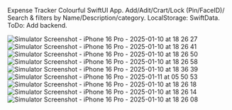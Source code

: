 Expense Tracker 
Colourful SwiftUI App. Add/Adit/Crart/Lock (Pin/FaceID)/ Search & filters by Name/Description/category. LocalStorage: SwiftData.
ToDo: Add backend.


![Simulator Screenshot - iPhone 16 Pro - 2025-01-10 at 18 26 27](https://github.com/user-attachments/assets/8f74bb6e-876b-48ef-9e72-84028c98493a)
![Simulator Screenshot - iPhone 16 Pro - 2025-01-10 at 18 26 41](https://github.com/user-attachments/assets/269806dd-723b-4b31-8fea-1a74fd16f971)
![Simulator Screenshot - iPhone 16 Pro - 2025-01-10 at 18 26 50](https://github.com/user-attachments/assets/faff494a-1fca-4c88-9729-be77c122cef7)
![Simulator Screenshot - iPhone 16 Pro - 2025-01-10 at 18 26 58](https://github.com/user-attachments/assets/29f6e9dc-fe52-4e8d-b624-46535f986486)
![Simulator Screenshot - iPhone 16 Pro - 2025-01-10 at 18 36 39](https://github.com/user-attachments/assets/cf14474f-3372-4302-bf01-480b4bc0a657)
![Simulator Screenshot - iPhone 16 Pro - 2025-01-11 at 05 50 53](https://github.com/user-attachments/assets/4cd26dcb-f34c-4f9b-b570-799f67e8d638)
![Simulator Screenshot - iPhone 16 Pro - 2025-01-10 at 18 26 18](https://github.com/user-attachments/assets/7983c31f-953f-47d0-a39c-ca078768c796)
![Simulator Screenshot - iPhone 16 Pro - 2025-01-10 at 18 26 14](https://github.com/user-attachments/assets/b636c0a6-1f59-4100-90c1-7026357d62ed)
![Simulator Screenshot - iPhone 16 Pro - 2025-01-10 at 18 26 08](https://github.com/user-attachments/assets/b553ec3e-8a9c-4a4b-807e-41567ff0c37b)
